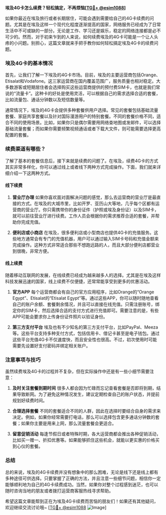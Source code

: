 **埃及4G卡怎么续费？轻松搞定，不再烦恼[[TG💪+ @esim1088](https://t.me/s/esim1088)]**

如果你最近在埃及旅行或者长期居住，可能会遇到需要给自己的4G卡续费的问题。尤其是在埃及这样一个现代化程度逐渐提高的国家，网络服务已经成为了日常生活中不可或缺的一部分。无论是工作、学习还是娱乐，稳定的网络连接都是必不可少的。然而，对于初来乍到的人来说，如何续费埃及的4G卡可能是一个让人头疼的小问题。别担心，这篇文章就来手把手教你如何轻松搞定埃及4G卡的续费问题。

### 埃及4G卡的基本情况

首先，让我们了解一下埃及的4G卡市场。目前，埃及的主要运营商包括Orange、Etisalat和Vodafone。这三家运营商在国内覆盖范围广，服务质量也相对稳定。大多数游客或短期居住者会选择购买这些运营商提供的预付费SIM卡，也就是我们常说的“流量卡”。这种卡的好处是使用灵活，可以根据自己的需求选择合适的套餐，比如流量包、通话分钟数以及短信数量等。

通常情况下，埃及的4G卡会提供多种套餐供用户选择。常见的套餐包括基础流量套餐、家庭共享套餐以及针对国际漫游用户的特别套餐。不同的套餐价格不同，适合不同的使用场景。比如，如果你只是偶尔需要用网络查地图或发邮件，可以选择基础流量套餐；而如果你需要频繁视频通话或者下载大文件，则可能需要选择更高配置的套餐。

### 续费渠道有哪些？

了解了基本的套餐信息后，接下来就是续费的问题了。在埃及，续费4G卡的方式其实非常多样化，你可以通过线上或者线下两种方式完成操作。下面，我们就来详细介绍一下这两种方式。

#### 线下续费

1. **营业厅办理**
   如果你喜欢面对面解决问题的感觉，那么去运营商的营业厅是最直接的方式。在埃及的大城市里，比如开罗、亚历山大等地，几乎每个区都有运营商的营业厅。你只需携带你的身份证件（护照或埃及身份证）以及SIM卡，就可以前往营业厅进行续费。工作人员会根据你的需求推荐合适的套餐，并帮助你完成充值。

2. **便利店或小商店**
   在埃及，很多便利店或小型商店也提供4G卡的充值服务。这些地方通常会有专门的充值机器，用户可以通过输入SIM卡号码和充值金额来完成操作。这种方式非常适合那些不想跑远路的人，而且大部分便利店都营业到很晚，非常方便。

#### 线上续费

随着移动互联网的发展，在线续费已经成为越来越多人的选择。尤其是在埃及这样科技发展迅速的国家，线上续费不仅便捷，还常常能享受到更多的优惠活动。

1. **官方APP**
   每个运营商都会有自己的官方应用程序，比如Orange的“Orange Egypt”、Etisalat的“Etisalat Egypt”等。通过这些APP，你可以随时随地查看自己的账户余额、套餐剩余情况，并且可以直接在线充值。只需注册账号，绑定你的SIM卡，然后选择合适的支付方式进行充值即可。需要注意的是，有些APP可能会要求你上传身份证件照片以验证身份。

2. **第三方支付平台**
   埃及也有不少知名的第三方支付平台，比如PayPal、Meeza等。这些平台支持多种支付方式，包括信用卡、借记卡甚至是电子钱包。通过这些平台充值4G卡不仅速度快，而且安全性也很高。不过，初次使用时可能需要先设置好支付密码并绑定相关账户。

### 注意事项与技巧

虽然续费埃及4G卡的过程并不复杂，但在实际操作中还是有一些小细节需要注意：

1. **及时关注套餐到期时间**
   很多人都会因为忙碌而忘记查看套餐是否即将到期，结果导致断网。为了避免这种情况发生，建议定期检查自己的账户状态，并提前规划好续费时间。

2. **合理选择套餐**
   不同的套餐适合不同的人群，因此在选择时要结合自身的需求来决定。例如，如果你经常需要打电话，那么可以选择包含更多通话分钟数的套餐；如果你主要是用来上网，那么流量套餐会更适合。

3. **留意促销活动**
   每逢节假日或者特殊时期，各大运营商都会推出各种促销活动，比如买一赠一、折扣优惠等。如果能够抓住这些机会，就能以更实惠的价格买到心仪的套餐。

### 总结

总的来说，埃及的4G卡续费并没有想象中的那么困难，无论是线下还是线上都有多种途径可供选择。只要掌握了正确的方法，并且注意一些细节问题，相信你一定能够顺利地为自己的4G卡续费成功。当然，如果你对整个过程感到迷茫，也可以随时咨询当地的朋友或者拨打运营商客服热线寻求帮助。

希望这篇文章能帮到正在为埃及4G卡续费而苦恼的朋友们！如果还有其他疑问，欢迎继续交流讨论哦~ [[TG💪+ @esim1088](https://t.me/s/esim1088) ![Image](https://i.postimg.cc/4NQfJmqS/Snipaste-2025-05-13-00-14-12.png)]